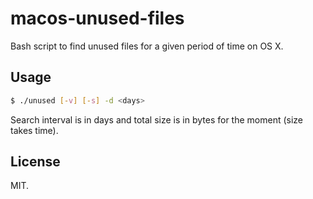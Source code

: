 # macos-unused-files

Bash script to find unused files for a given period of time on OS X.

## Usage

```bash
$ ./unused [-v] [-s] -d <days>
```

Search interval is in days and total size is in bytes for the moment (size takes time).

## License
MIT.
